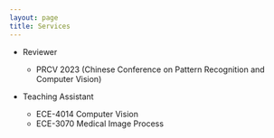 ```yaml
---
layout: page
title: Services
---
```


- Reviewer
  - PRCV 2023 (Chinese Conference on Pattern Recognition and Computer Vision)

- Teaching Assistant
  - ECE-4014 Computer Vision
  - ECE-3070 Medical Image Process
    
